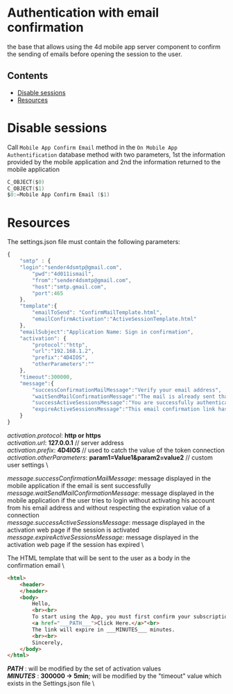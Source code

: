 # Authentication with email confirmation

the base that allows using the 4d mobile app server component to confirm the sending of emails before opening the session to the user.

##  Contents ##
- [Disable sessions](#DisableSessions)
- [Resources](#Resources)
# Disable sessions ##

Call ` Mobile App Confirm Email `  method in the ` On Mobile App Authentification ` database  method with two parameters, 1st the information provided by the mobile application and 2nd the information returned to the mobile application

```swift
C_OBJECT($0)
C_OBJECT($1)
$0:=Mobile App Confirm Email ($1)
```

# Resources ##

The settings.json file must contain the following parameters:

```javascript
{
    "smtp" : {
	"login":"sender4dsmtp@gmail.com",
    	"pwd":"4d011ismail",
    	"from":"sender4dsmtp@gmail.com",
    	"host":"smtp.gmail.com",
    	"port":465
    },
    "template":{    
		"emailToSend": "ConfirmMailTemplate.html",
    	"emailConfirmActivation":"ActiveSessionTemplate.html"
    },
	"emailSubject":"Application Name: Sign in confirmation",
	"activation": {
		"protocol":"http",
		"url":"192.168.1.2",
		"prefix":"4D4IOS",
		"otherParameters":""
	},
	"timeout":300000,
	"message":{
		"successConfirmationMailMessage":"Verify your email address",
		"waitSendMailConfirmationMessage":"The mail is already sent thank you to wait before sending again",
		"successActiveSessionsMessage":"You are successfully authenticated",
		"expireActiveSessionsMessage":"This email confirmation link has expired!"
	}
}

```
*activation.protocol*: **http or https** \
*activation.url*: **127.0.0.1** // server address \
*activation.prefix*: **4D4IOS** // used to catch the value of the token connection \
*activation.otherParameters*: **param1=Value1&param2=value2** // custom user settings \

*message.successConfirmationMailMessage*: message displayed in the mobile application if the email is sent successfully \
*message.waitSendMailConfirmationMessage*: message displayed in the mobile application if the user tries to login without activating his account from his email address and without respecting the expiration value of a connection \
*message.successActiveSessionsMessage*: message displayed in the activation web page if the session is activated \
*message.expireActiveSessionsMessage*: message displayed in the activation web page if the session has expired \

The HTML template that will be sent to the user as a body in the confirmation email \

```html
<html>
    <header>
    </header>
    <body>
        Hello,
        <br><br>
        To start using the App, you must first confirm your subscription by clicking on the following link: 
        <a href="___PATH___">Click Here.</a>"<br>
        The link will expire in ___MINUTES___ minutes.
        <br><br>
        Sincerely,
    </body>
</html>
```

___PATH___ : will be modified by the set of activation values \
___MINUTES___ : **300000 -> 5min**; will be modified by the "timeout" value which exists in the Settings.json file \
